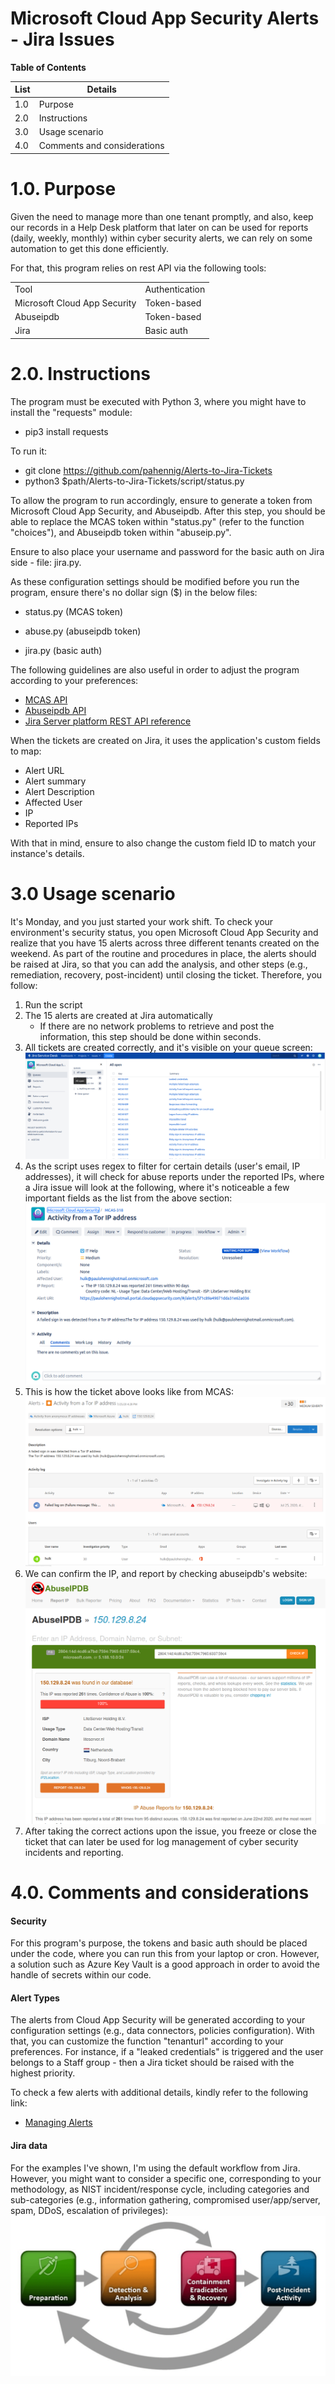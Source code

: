 Microsoft Cloud App Security Alerts - Jira Issues
================================================================================

**Table of Contents**

<div id="Table of Contents1" dir="ltr">


| List | Details |
| ---- | ---------|
1.0 | Purpose
2.0 | Instructions
3.0 | Usage scenario
4.0 | Comments and considerations



1.0. Purpose
=============

Given the need to manage more than one tenant promptly, and
also, keep our records in a Help Desk platform that later on can be 
used for reports (daily, weekly, monthly) within cyber security alerts,
we can rely on some automation to get this done efficiently. 

For that, this program relies on rest API via the following tools:


|                  |            |
|------------------|------------|
| Tool             | Authentication |
| Microsoft Cloud App Security | Token-based  | 
| Abuseipdb  | Token-based  |         |
| Jira | Basic auth |


2.0. Instructions
================

The program must be executed with Python 3, where you might have to install the "requests" module:

-   pip3 install requests

To run it:
-   git clone https://github.com/pahennig/Alerts-to-Jira-Tickets
-   python3 $path/Alerts-to-Jira-Tickets/script/status.py

To allow the program to run accordingly, ensure to generate a token from Microsoft Cloud App Security, and Abuseipdb. 
After this step, you should be able to replace the MCAS token within "status.py" (refer to the function "choices"),
and Abuseipdb token within "abuseip.py".

Ensure to also place your username and password for the basic auth on Jira side - file: jira.py.

As these configuration settings should be modified before you run the program, ensure there's no dollar sign ($) in the below files:
- status.py (MCAS token)

- abuse.py (abuseipdb token)

- jira.py (basic auth)

The following guidelines are also useful in order to adjust the program according to your preferences:
- [MCAS API](https://docs.microsoft.com/en-us/cloud-app-security/investigate-activities-api)
- [Abuseipdb API](https://docs.abuseipdb.com/#introduction)
- [Jira Server platform REST API reference](https://docs.atlassian.com/software/jira/docs/api/REST/7.6.1/)

When the tickets are created on Jira, it uses the application's custom fields to map:
- Alert URL
- Alert summary
- Alert Description
- Affected User
- IP
- Reported IPs

With that in mind, ensure to also change the custom field ID to match your instance's details.


3.0 Usage scenario
=======================
It's Monday, and you just started your work shift. To check your environment's security status, you open Microsoft Cloud App Security
and realize that you have 15 alerts across three different tenants created on the weekend. As part of the routine and procedures in place,
the alerts should be raised at Jira, so that you can add the analysis, and other steps (e.g., remediation, recovery, post-incident) 
until closing the ticket. Therefore, you follow:

1. Run the script
2. The 15 alerts are created at Jira automatically
   - If there are no network problems to retrieve and post the information, this step should be done within seconds.
3. All tickets are created correctly, and it's visible on your queue screen:
![<Insert Diagram>](https://github.com/pahennig/Alerts-to-Jira-Tickets/blob/master/images/jiraqueue.png)
4. As the script uses regex to filter for certain details (user's email, IP addresses), it will check for abuse reports under the reported IPs, where a Jira issue 
will look at the following, where it's noticeable a few important fields as the list from the above section:
![<Insert Diagram>](https://github.com/pahennig/Alerts-to-Jira-Tickets/blob/master/images/affected_user.png)
5. This is how the ticket above looks like from MCAS:
![<Insert Diagram>](https://github.com/pahennig/Alerts-to-Jira-Tickets/blob/master/images/tor_mcas.png)
6. We can confirm the IP, and report by checking abuseipdb's website:
![<Insert Diagram>](https://github.com/pahennig/Alerts-to-Jira-Tickets/blob/master/images/abuseipdb.png)
7. After taking the correct actions upon the issue, you freeze or close the ticket that can later be used for log management of cyber security incidents and reporting.



4.0. Comments and considerations
=============

#### Security
For this program's purpose, the tokens and basic auth should be placed under the code,
where you can run this from your laptop or cron. However, a solution such as Azure Key Vault
is a good approach in order to avoid the handle of secrets within our code.

#### Alert Types
The alerts from Cloud App Security will be generated according to your configuration settings (e.g., data connectors, policies configuration). 
With that, you can customize the function "tenanturl" according to your preferences. For instance, if a "leaked credentials" is triggered and
the user belongs to a Staff group - then a Jira ticket should be raised with the highest priority.

To check a few alerts with additional details, kindly refer to the following link:
- [Managing Alerts](https://docs.microsoft.com/en-us/cloud-app-security/managing-alerts)

#### Jira data
For the examples I've shown, I'm using the default workflow from Jira. However, you might want to consider a specific one, corresponding
 to your methodology, as NIST incident/response cycle, including categories and sub-categories (e.g., information gathering, compromised user/app/server, spam, DDoS, escalation of privileges):
 ![<Insert Diagram>](https://github.com/pahennig/Alerts-to-Jira-Tickets/blob/master/images/nist.png)

